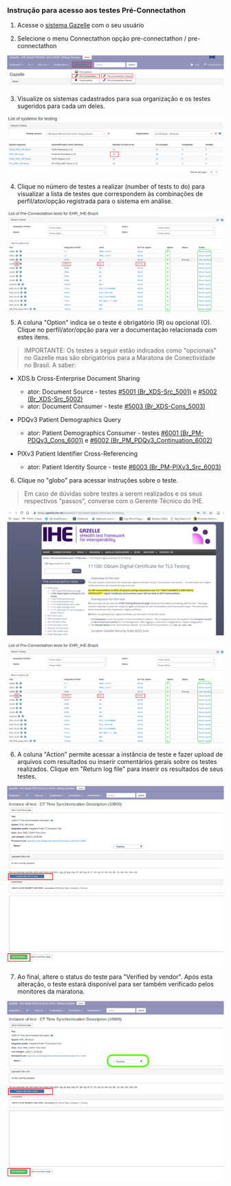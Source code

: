 ### Instrução para acesso aos testes Pré-Connectathon


1. Acesse o [sistema Gazelle](https://ihe.wustl.edu/gazelle-na/) com o seu usuário

2. Selecione o menu Connectathon opção pre-connectathon / pre-connectathon

![](./media/image6-1.png)

3. Visualize os sistemas cadastrados para sua organização e os testes sugeridos para cada um deles.

![](./media/image6-2.png)

4. Clique no número de testes a realizar (number of tests to do) para visualizar a lista de testes que correspondem às combinações de perfil/ator/opção registrada para o sistema em análise.

![](./media/image6-3.png)

5. A coluna "Option" indica se o teste é obrigatório (R) ou opcional (O). Clique no perfil/ator/opção para ver a documentação relacionada com estes itens. 

> IMPORTANTE: Os testes a seguir estão indicados como "opcionais" no Gazelle mas são obrigatórios para a Maratona de Conectividade no Brasil. A saber:

   - XDS.b Cross-Enterprise Document Sharing  
   
        - ator: Document Source - testes [#5001 (Br_XDS-Src_5001)](tech_inst-3.md) e [#5002 (Br_XDS-Src_5002)](tech_inst-3-2.md)  
        - ator: Document Consumer - teste [#5003 (Br_XDS-Cons_5003)](tech_inst-3-1.md)  

   - PDQv3 Patient Demographics Query

        - ator: Patient Demographics Consumer - testes [#6001 (Br_PM-PDQv3_Cons_6001)](tech_inst-4.md) e [#6002 (Br_PM_PDQv3_Continuation_6002)](tech_inst-4-1.md)

   - PIXv3 Patient Identifier Cross-Referencing 

        - ator: Patient Identity Source - teste [#6003 (Br_PM-PIXv3_Src_6003)](tech_inst-5.md)


6. Clique no "globo" para acessar instruções sobre o teste. 

> Em caso de dúvidas sobre testes a serem realizados e os seus respectivos "passos", converse com o Gerente Técnico do IHE.

![](./media/image6-4.png)

![](./media/image6-3.png)

6. A coluna "Action" permite acessar a instância de teste e fazer upload de arquivos com resultados ou inserir comentários gerais sobre os testes realizados. Clique em "Return log file" para inserir os resultados de seus testes. 

![](./media/image6-5.png)

7. Ao final, altere o status do teste para "Verified by vendor". Após esta alteração, o teste estará disponível para ser também verificado pelos monitores da maratona.

![](./media/image6-6.png)











